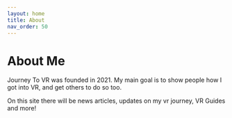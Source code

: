 ```yaml
---
layout: home
title: About
nav_order: 50
---
```


# About Me

Journey To VR  was founded in 2021. My main goal is to show people how I got into VR, and get others to do so too.

On this site there will be news articles, updates on my vr journey, VR Guides and more!